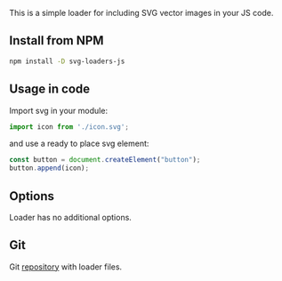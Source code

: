 This is a simple loader for including SVG vector images in your JS code.
## Install from NPM
```bash
npm install -D svg-loaders-js
```
## Usage in code
Import svg in your module:
```js
import icon from './icon.svg';
```
and use a ready to place svg element:
```js
const button = document.createElement("button");
button.append(icon);
```

## Options
Loader has no additional options. 

## Git
Git [repository](https://github.com/MikAleinik/svg-loader-js) with loader files.
